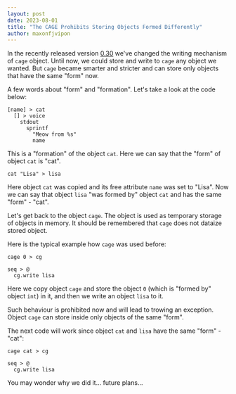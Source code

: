 ```yaml
---
layout: post
date: 2023-08-01
title: "The CAGE Prohibits Storing Objects Formed Differently"
author: maxonfjvipon
---
```


In the recently released version [0.30](https://github.com/objectionary/eo/releases/tag/0.30)
we've changed the writing mechanism of `cage` object. Until now, we could store and write to 
`cage` any object we wanted. But `cage` became smarter and stricter and can store only objects 
that have the same "form" now.

<!--more-->

A few words about "form" and "formation". Let's take a look at the code below:

```
[name] > cat
  [] > voice
    stdout
      sprintf
        "Meow from %s"
        name
```

This is a "formation" of the object `cat`. Here we can say that the "form" of object `cat` is "cat".

```
cat "Lisa" > lisa
```

Here object `cat` was copied and its free attribute `name` was set to "Lisa". Now we can say that
object `lisa` "was formed by" object `cat` and has the same "form" - "cat".

Let's get back to the object `cage`. The object is used as temporary storage of objects in memory.
It should be remembered that `cage` does not dataize stored object.

Here is the typical example how `cage` was used before:

```
cage 0 > cg

seq > @
  cg.write lisa
```

Here we copy object `cage` and store the object `0` (which is "formed by" object `int`) in it, and 
then we write an object `lisa` to it.

Such behaviour is prohibited now and will lead to trowing an exception. Object `cage` can store 
inside only objects of the same "form". 

The next code will work since object `cat` and `lisa` have the same "form" - "cat":

```
cage cat > cg

seq > @
  cg.write lisa
```

You may wonder why we did it... future plans...
